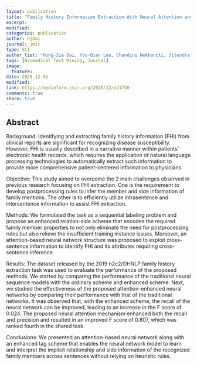 ```yaml
---
layout: publication
title: "Family History Information Extraction With Neural Attention and an Enhanced Relation-Side Scheme: Algorithm Development and Validation"
excerpt:
modified:
categories: publication
author: hjdai
journal: jmir
type: SCI
author_list: "Hong-Jie Dai, You-Qian Lee, Chandini Nekkantti, Jitendra Jonnagaddala"
tags: [Biomedical Text Mining, Journal]
image:
  feature:
date: 2020-12-01
modified: 
link: https://medinform.jmir.org/2020/12/e21750
comments: true
share: true
---
```


## Abstract

Background:
Identifying and extracting family history information (FHI) from clinical reports are significant for recognizing disease susceptibility. However, FHI is usually described in a narrative manner within patients’ electronic health records, which requires the application of natural language processing technologies to automatically extract such information to provide more comprehensive patient-centered information to physicians.

Objective:
This study aimed to overcome the 2 main challenges observed in previous research focusing on FHI extraction. One is the requirement to develop postprocessing rules to infer the member and side information of family mentions. The other is to efficiently utilize intrasentence and intersentence information to assist FHI extraction.

Methods:
We formulated the task as a sequential labeling problem and propose an enhanced relation-side scheme that encodes the required family member properties to not only eliminate the need for postprocessing rules but also relieve the insufficient training instance issues. Moreover, an attention-based neural network structure was proposed to exploit cross-sentence information to identify FHI and its attributes requiring cross-sentence inference.

Results:
The dataset released by the 2019 n2c2/OHNLP family history extraction task was used to evaluate the performance of the proposed methods. We started by comparing the performance of the traditional neural sequence models with the ordinary scheme and enhanced scheme. Next, we studied the effectiveness of the proposed attention-enhanced neural networks by comparing their performance with that of the traditional networks. It was observed that, with the enhanced scheme, the recall of the neural network can be improved, leading to an increase in the F score of 0.024. The proposed neural attention mechanism enhanced both the recall and precision and resulted in an improved F score of 0.807, which was ranked fourth in the shared task.

Conclusions:
We presented an attention-based neural network along with an enhanced tag scheme that enables the neural network model to learn and interpret the implicit relationship and side information of the recognized family members across sentences without relying on heuristic rules.
